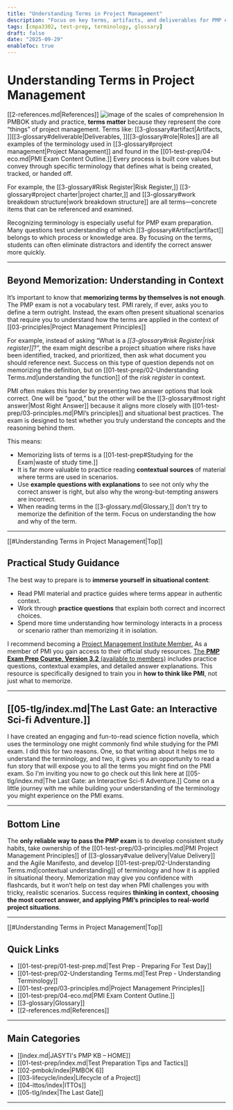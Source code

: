 ```yaml
---
title: "Understanding Terms in Project Management"
description: "Focus on key terms, artifacts, and deliverables for PMP exam success, emphasizing context over memorization."
tags: [cmpa3302, test-prep, terminology, glossary]
draft: false
date: "2025-09-29"
enableToc: true
---
```

# Understanding Terms in Project Management
 [[2-references.md|References]]
![image of the scales of comprehension](terms.png)
In PMBOK study and practice, **terms matter** because they represent the core “things” of project management. Terms like: [[3-glossary#artifact|Artifacts, ]][[3-glossary#deliverable|Deliverables, ]][[3-glossary#role|Roles]] are all examples of the terminology used in [[3-glossary#project management|Project Management]] and found in the [[01-test-prep/04-eco.md|PMI Exam Content Outline.]]  Every process is built core values but convey through specific terminology that defines what is being created, tracked, or handed off. 

For example, the [[3-glossary#Risk Register|Risk Register,]] [[3-glossary#project charter|project charter,]] and [[3-glossary#work breakdown structure|work breakdown structure]] are all terms—concrete items that can be referenced and examined.

Recognizing terminology is especially useful for PMP exam preparation. Many questions test understanding of which [[3-glossary#Artifact|artifact]] belongs to which process or knowledge area. By focusing on the terms, students can often eliminate distractors and identify the correct answer more quickly.  

---

## Beyond Memorization: Understanding in Context

It’s important to know that **memorizing terms by themselves is not enough**. The PMP exam is not a vocabulary test. PMI rarely, if ever, asks you to define a term outright. Instead, the exam often present situational scenarios that require you to understand how the terms are applied in the context of [[03-principles|Project Management Principles]]

For example, instead of asking “What is a *[[3-glossary#risk Register|risk register]]*?”, the exam might describe a project situation where risks have been identified, tracked, and prioritized, then ask what document you should reference next. Success on this type of question depends not on memorizing the definition, but on [[01-test-prep/02-Understanding Terms.md|understanding the function]] of the *risk register* in context.  

PMI often makes this harder by presenting two answer options that look correct. One will be “good,” but the other will be the [[3-glossary#most right answer|Most Right Answer]] because it aligns more closely with [[01-test-prep/03-principles.md|PMI’s principles]] and situational best practices. The exam is designed to test whether you truly understand the concepts and the reasoning behind them.  

This means:  
- Memorizing lists of terms is a [[01-test-prep#Studying for the Exam|waste of study time.]]  
- It is far more valuable to practice reading **contextual sources** of material where terms are used in scenarios.  
- Use **example questions with explanations** to see not only why the correct answer is right, but also why the wrong-but-tempting answers are incorrect.  
- When reading terms in the [[3-glossary.md|Glossary,]] don't try to memorize the definition of the term. Focus on understanding the how and why of the term. 
---
[[#Understanding Terms in Project Management|Top]]
## Practical Study Guidance

The best way to prepare is to **immerse yourself in situational content**:  
- Read PMI material and practice guides where terms appear in authentic context.  
- Work through **practice questions** that explain both correct and incorrect choices.  
- Spend more time understanding how terminology interacts in a process or scenario rather than memorizing it in isolation.  

I recommend becoming a [Project Management Institute Member.](https://www.pmi.org/membership/benefits)  As a member of PMI you gain access to their official study resources. [The **PMP Exam Prep Course, Version 3.2** (available to members)](https://www.pmi.org/store/) includes practice questions, contextual examples, and detailed answer explanations. This resource is specifically designed to train you in **how to think like PMI**, not just what to memorize.

---

## [[05-tlg/index.md|The Last Gate: an Interactive Sci-fi Adventure.]]

I have created an engaging and fun-to-read science fiction novella, which uses the terminology one might commonly find while studying for the PMI exam. I did this for two reasons. One, so that writing about it helps me to understand the terminology, and two, it gives you an opportunity to read a fun story that will expose you to all the terms you might find on the PMI exam. So I'm inviting you now to go check out this link here at [[05-tlg/index.md|The Last Gate: an Interactive Sci-fi Adventure.]] Come on a little journey with me while building your understanding of the terminology you might experience on the PMI exams.

---
## Bottom Line

The **only reliable way to pass the PMP exam** is to develop consistent study habits, take ownership of the [[01-test-prep/03-principles.md|PMI Project Management Principles]] of [[3-glossary#value delivery|Value Delivery]] and the Agile Manifesto, and develop [[01-test-prep/02-Understanding Terms.md|contextual understanding]] of terminology and how it is applied in situational theory. Memorization may give you confidence with flashcards, but it won’t help on test day when PMI challenges you with tricky, realistic scenarios. Success requires **thinking in context, choosing the most correct answer, and applying PMI’s principles to real-world project situations**.

---
[[#Understanding Terms in Project Management|Top]]
## Quick Links

- [[01-test-prep/01-test-prep.md|Test Prep - Preparing For Test Day]]
- [[01-test-prep/02-Understanding Terms.md|Test Prep - Understanding Terminology]]
- [[01-test-prep/03-principles.md|Project Management Principles]]
- [[01-test-prep/04-eco.md|PMI Exam Content Outline.]]  
- [[3-glossary|Glossary]]
- [[2-references.md|References]]

---
## Main Categories

- [[index.md|JASYTI's PMP KB – HOME]]
- [[01-test-prep/index.md|Test Preparation Tips and Tactics]]
- [[02-pmbok/index|PMBOK 6]]
- [[03-lifecycle/index|Lifecycle of a Project]]
- [[04-ittos/index|ITTOs]]
- [[05-tlg/index|The Last Gate]]

---
